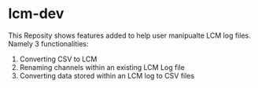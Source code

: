 # lcm-dev
This Reposity shows features added to help user manipualte LCM log files.
Namely 3 functionalities:
  1) Converting CSV to LCM
  2) Renaming channels within an existing LCM Log file
  3) Converting data stored within an LCM log to CSV files
